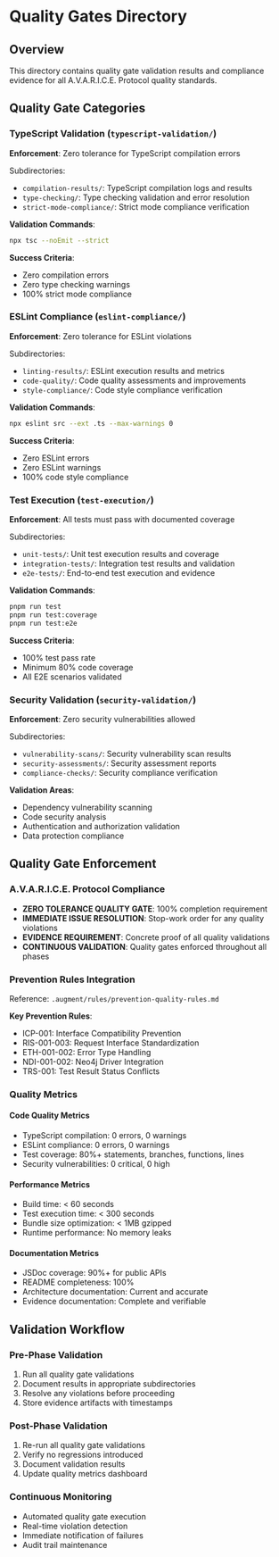 # Quality Gates Directory

## Overview

This directory contains quality gate validation results and compliance evidence for all A.V.A.R.I.C.E. Protocol
quality standards.

## Quality Gate Categories

### TypeScript Validation (`typescript-validation/`)

**Enforcement**: Zero tolerance for TypeScript compilation errors

Subdirectories:

- `compilation-results/`: TypeScript compilation logs and results
- `type-checking/`: Type checking validation and error resolution
- `strict-mode-compliance/`: Strict mode compliance verification

**Validation Commands**:

```bash
npx tsc --noEmit --strict
```

**Success Criteria**:

- Zero compilation errors
- Zero type checking warnings
- 100% strict mode compliance

### ESLint Compliance (`eslint-compliance/`)

**Enforcement**: Zero tolerance for ESLint violations

Subdirectories:

- `linting-results/`: ESLint execution results and metrics
- `code-quality/`: Code quality assessments and improvements
- `style-compliance/`: Code style compliance verification

**Validation Commands**:

```bash
npx eslint src --ext .ts --max-warnings 0
```

**Success Criteria**:

- Zero ESLint errors
- Zero ESLint warnings
- 100% code style compliance

### Test Execution (`test-execution/`)

**Enforcement**: All tests must pass with documented coverage

Subdirectories:

- `unit-tests/`: Unit test execution results and coverage
- `integration-tests/`: Integration test results and validation
- `e2e-tests/`: End-to-end test execution and evidence

**Validation Commands**:

```bash
pnpm run test
pnpm run test:coverage
pnpm run test:e2e
```

**Success Criteria**:

- 100% test pass rate
- Minimum 80% code coverage
- All E2E scenarios validated

### Security Validation (`security-validation/`)

**Enforcement**: Zero security vulnerabilities allowed

Subdirectories:

- `vulnerability-scans/`: Security vulnerability scan results
- `security-assessments/`: Security assessment reports
- `compliance-checks/`: Security compliance verification

**Validation Areas**:

- Dependency vulnerability scanning
- Code security analysis
- Authentication and authorization validation
- Data protection compliance

## Quality Gate Enforcement

### A.V.A.R.I.C.E. Protocol Compliance

- **ZERO TOLERANCE QUALITY GATE**: 100% completion requirement
- **IMMEDIATE ISSUE RESOLUTION**: Stop-work order for any quality violations
- **EVIDENCE REQUIREMENT**: Concrete proof of all quality validations
- **CONTINUOUS VALIDATION**: Quality gates enforced throughout all phases

### Prevention Rules Integration

Reference: `.augment/rules/prevention-quality-rules.md`

**Key Prevention Rules**:

- ICP-001: Interface Compatibility Prevention
- RIS-001-003: Request Interface Standardization
- ETH-001-002: Error Type Handling
- NDI-001-002: Neo4j Driver Integration
- TRS-001: Test Result Status Conflicts

### Quality Metrics

#### Code Quality Metrics

- TypeScript compilation: 0 errors, 0 warnings
- ESLint compliance: 0 errors, 0 warnings
- Test coverage: 80%+ statements, branches, functions, lines
- Security vulnerabilities: 0 critical, 0 high

#### Performance Metrics

- Build time: < 60 seconds
- Test execution time: < 300 seconds
- Bundle size optimization: < 1MB gzipped
- Runtime performance: No memory leaks

#### Documentation Metrics

- JSDoc coverage: 90%+ for public APIs
- README completeness: 100%
- Architecture documentation: Current and accurate
- Evidence documentation: Complete and verifiable

## Validation Workflow

### Pre-Phase Validation

1. Run all quality gate validations
2. Document results in appropriate subdirectories
3. Resolve any violations before proceeding
4. Store evidence artifacts with timestamps

### Post-Phase Validation

1. Re-run all quality gate validations
2. Verify no regressions introduced
3. Document validation results
4. Update quality metrics dashboard

### Continuous Monitoring

- Automated quality gate execution
- Real-time violation detection
- Immediate notification of failures
- Audit trail maintenance
